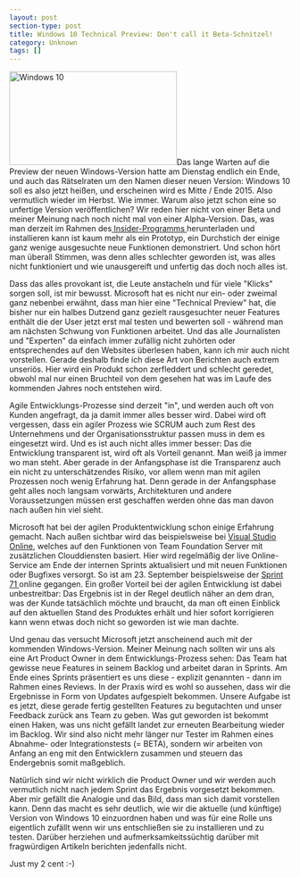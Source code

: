 ```yaml
---
layout: post
section-type: post
title: Windows 10 Technical Preview: Don't call it Beta-Schnitzel!
category: Unknown
tags: []
---
```

<img class="alignright wp-image-7173 size-medium" src="http://anheledirwp.blob.core.windows.net/wordpress/2014/10/windows-10-620x349-300x168.jpg" alt="Windows 10" width="300" height="168" />Das lange Warten auf die Preview der neuen Windows-Version hatte am Dienstag endlich ein Ende, und auch das Rätselraten um den Namen dieser neuen Version: Windows 10 soll es also jetzt heißen, und erscheinen wird es Mitte / Ende 2015. Also vermutlich wieder im Herbst. Wie immer. Warum also jetzt schon eine so unfertige Version veröffentlichen? Wir reden hier nicht von einer Beta und meiner Meinung nach noch nicht mal von einer Alpha-Version. Das, was man derzeit im Rahmen des<a href="http://windows.microsoft.com/de-de/windows/preview"> Insider-Programms </a>herunterladen und installieren kann ist kaum mehr als ein Prototyp, ein Durchstich der einige ganz wenige ausgesuchte neue Funktionen demonstriert. Und schon hört man überall Stimmen, was denn alles schlechter geworden ist, was alles nicht funktioniert und wie unausgereift und unfertig das doch noch alles ist.

Dass das alles provokant ist, die Leute anstacheln und für viele "Klicks" sorgen soll, ist mir bewusst. Microsoft hat es nicht nur ein- oder zweimal ganz nebenbei erwähnt, dass man hier eine "Technical Preview" hat, die bisher nur ein halbes Dutzend ganz gezielt rausgesuchter neuer Features enthält die der User jetzt erst mal testen und bewerten soll - während man am nächsten Schwung von Funktionen arbeitet. Und das alle Journalisten und "Experten" da einfach immer zufällig nicht zuhörten oder entsprechendes auf den Websites überlesen haben, kann ich mir auch nicht vorstellen. Gerade deshalb finde ich diese Art von Berichten auch extrem unseriös. Hier wird ein Produkt schon zerfleddert und schlecht geredet, obwohl mal nur einen Bruchteil von dem gesehen hat was im Laufe des kommenden Jahres noch entstehen wird.

Agile Entwicklungs-Prozesse sind derzeit "in", und werden auch oft von Kunden angefragt, da ja damit immer alles besser wird. Dabei wird oft vergessen, dass ein agiler Prozess wie SCRUM auch zum Rest des Unternehmens und der Organisationsstruktur passen muss in dem es eingesetzt wird. Und es ist auch nicht alles immer besser: Das die Entwicklung transparent ist, wird oft als Vorteil genannt. Man weiß ja immer wo man steht. Aber gerade in der Anfangsphase ist die Transparenz auch ein nicht zu unterschätzendes Risiko, vor allem wenn man mit agilen Prozessen noch wenig Erfahrung hat. Denn gerade in der Anfangsphase geht alles noch langsam vorwärts, Architekturen und andere Voraussetzungen müssen erst geschaffen werden ohne das man davon nach außen hin viel sieht.

Microsoft hat bei der agilen Produktentwicklung schon einige Erfahrung gemacht. Nach außen sichtbar wird das beispielsweise bei <a href="http://www.visualstudio.com/products/what-is-visual-studio-online-vs">Visual Studio Online</a>, welches auf den Funktionen von Team Foundation Server mit zusätzlichen Clouddiensten basiert. Hier wird regelmäßig der live Online-Service am Ende der internen Sprints aktualisiert und mit neuen Funktionen oder Bugfixes versorgt. So ist am 23. September beispielsweise der <a href="http://blogs.msdn.com/b/bharry/archive/2014/09/23/visual-studio-online-update-sept-23th.aspx">Sprint 71 </a>online gegangen. Ein großer Vorteil bei der agilen Entwicklung ist dabei unbestreitbar: Das Ergebnis ist in der Regel deutlich näher an dem dran, was der Kunde tatsächlich möchte und braucht, da man oft einen Einblick auf den aktuellen Stand des Produktes erhält und hier sofort korrigieren kann wenn etwas doch nicht so geworden ist wie man dachte.

Und genau das versucht Microsoft jetzt anscheinend auch mit der kommenden Windows-Version. Meiner Meinung nach sollten wir uns als eine Art Product Owner in dem Entwicklungs-Prozess sehen: Das Team hat gewisse neue Features in seinem Backlog und arbeitet daran in Sprints. Am Ende eines Sprints präsentiert es uns diese - explizit genannten - dann im Rahmen eines Reviews. In der Praxis wird es wohl so aussehen, dass wir die Ergebnisse in Form von Updates aufgespielt bekommen. Unsere Aufgabe ist es jetzt, diese gerade fertig gestellten Features zu begutachten und unser Feedback zurück ans Team zu geben. Was gut geworden ist bekommt einen Haken, was uns nicht gefällt landet zur erneuten Bearbeitung wieder im Backlog. Wir sind also nicht mehr länger nur Tester im Rahmen eines Abnahme- oder Integrationstests (= BETA), sondern wir arbeiten von Anfang an eng mit den Entwicklern zusammen und steuern das Endergebnis somit maßgeblich.

Natürlich sind wir nicht wirklich die Product Owner und wir werden auch vermutlich nicht nach jedem Sprint das Ergebnis vorgesetzt bekommen. Aber mir gefällt die Analogie und das Bild, dass man sich damit vorstellen kann. Denn das macht es sehr deutlich, wie wir die aktuelle (und künftige) Version von Windows 10 einzuordnen haben und was für eine Rolle uns eigentlich zufällt wenn wir uns entschließen sie zu installieren und zu testen. Darüber herziehen und aufmerksamkeitssüchtig darüber mit fragwürdigen Artikeln berichten jedenfalls nicht.

Just my 2 cent :-)
